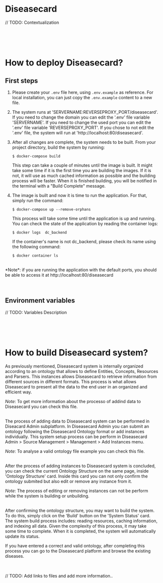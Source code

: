 Diseasecard
===========

// TODO: Contextualization





<br><br>How to deploy Diseasecard?
==========================

## First steps

1.	Please create your `.env` file here, using `.env.example` as reference.
For local installation, you can just copy the `.env.example` content to a new file. 

2.  The system runs at 'SERVERNAME:REVERSEPROXY_PORT/diseasecard'. If you need to change the domain you can edit the '.env' file variable 'SERVERNAME'. If you need to change the used port you can edit the '.env' file variable 'REVERSEPROXY_PORT'. If you chose to not edit the '.env' file, the system will run at 'http://localhost:80/diseasecard'.

3.  After all changes are complete, the system needs to be built. From your project directory, build the system by running:

        $ docker-compose build
        
    This step can take a couple of minutes until the image is built. It might take some time if it is the first time you are building the images. If it is not, it will use as much cached information as possible and the building process will be faster. When it is finished building, you will be notified in the terminal with a "Build Complete" message.

4.  The image is built and now it is time to run the application. For that, simply run the command:

        $ docker-compose up --remove-orphans
    
    This process will take some time until the application is up and running. You can check the state of the application by reading the container logs: 
        
        $ docker logs  dc_backend

    If the container's name is not dc_backend, please check its name using the following command:
        
        $ docker container ls

<br>
*Note*: if you are running the application with the default ports, you should be able to access it at http://localhost:80/diseasecard
<br><br><br>


## Environment variables

// TODO: Variables Description

<br><br>
How to build Diseasecard system?
================================

As previously mentioned, Diseasecard system is internally organized according to an ontology that allows to define Entities, Concepts, Resources and Parsers. This instances allows Diseasecard to retrieve information from different sources in different formats. This process is what allows Diseasecard to present all the data to the end user in an organized and efficient way. 

*Note*: To get more information about the processo of addind data to Diseasecard you can check this file. 

<br>The process of adding data to Diseasecard system can be performed in Diseacard Admin subplatform. In Diseasecard Admin you can submit an ontology following the Diseasecard Ontology format or add instances individually. This system setup process can be perform in Diseasecard Admin > Source Management > Management > Add Instances menu. 

*Note*: To analyse a valid ontology file example you can check this file. 

<br>After the process of adding instances to Diseasecard system is concluded, you can check the current Ontology Structure on the same page, inside 'Ontology Structure' card. Inside this card you can not only confirm the ontology submited but also edit or remove any instance from it. 

*Note*: The process of editing or removing instances can not be perform while the system is building or unbuilding. 

<br>After confirming the ontology structure, you may want to build the system. To do this, simply click on the 'Build' button on the 'System Status' card. The system build process includes: reading resources, caching information, and indexing all data. Given the complexity of this process, it may take some time to complete. When it is completed, the system will automatically update its status. 

If you have entered a correct and valid ontology, after completing this process you can go to the Diseasecard platform and browse the existing diseases. 

<br>
<br>
// TODO: Add links to files and add more information.. 
